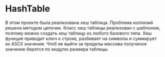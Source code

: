 # HashTable

В этом проекте была реализована хеш таблица.
Проблема коллизий решена методом цепочек.
Класс хеш таблицы реализован с шаблоном, поэтому можно создать хеш таблицу из любого базового типа.
Хеш функция приводит ключ к строке, разбивает на символы и суммирует их ASCII значения. Чтоб не выйти за пределы массива полученое значение берется по модулю размера таблицы.
